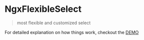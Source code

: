 # NgxFlexibleSelect


> most flexible and customized select

For detailed explanation on how things work, checkout the [DEMO](https://andreysyagrovskiy.github.io/ngx-flexible-select/dist/ngx-flexible-select-demo/)
